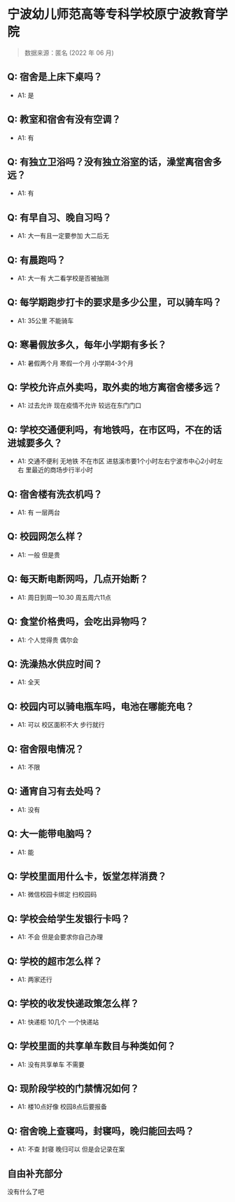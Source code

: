 # 宁波幼儿师范高等专科学校原宁波教育学院

> 数据来源：匿名 (2022 年 06 月)

## Q: 宿舍是上床下桌吗？

- A1: 是

## Q: 教室和宿舍有没有空调？

- A1: 有

## Q: 有独立卫浴吗？没有独立浴室的话，澡堂离宿舍多远？

- A1: 有

## Q: 有早自习、晚自习吗？

- A1: 大一有且一定要参加 大二后无

## Q: 有晨跑吗？

- A1: 大一有 大二看学校是否被抽测

## Q: 每学期跑步打卡的要求是多少公里，可以骑车吗？

- A1: 35公里 不能骑车

## Q: 寒暑假放多久，每年小学期有多长？

- A1: 暑假两个月 寒假一个月 小学期4-3个月

## Q: 学校允许点外卖吗，取外卖的地方离宿舍楼多远？

- A1: 过去允许 现在疫情不允许  较远在东门门口

## Q: 学校交通便利吗，有地铁吗，在市区吗，不在的话进城要多久？

- A1: 交通不便利 无地铁 不在市区 进慈溪市要1个小时左右宁波市中心2小时左右 里最近的商场步行半小时

## Q: 宿舍楼有洗衣机吗？

- A1: 有 一层两台

## Q: 校园网怎么样？

- A1: 一般 但是贵

## Q: 每天断电断网吗，几点开始断？

- A1: 周日到周一10.30 周五周六11点

## Q: 食堂价格贵吗，会吃出异物吗？

- A1: 个人觉得贵 偶尔会

## Q: 洗澡热水供应时间？

- A1: 全天

## Q: 校园内可以骑电瓶车吗，电池在哪能充电？

- A1: 可以 校区面积不大 步行就行

## Q: 宿舍限电情况？

- A1: 不限

## Q: 通宵自习有去处吗？

- A1: 没有

## Q: 大一能带电脑吗？

- A1: 能

## Q: 学校里面用什么卡，饭堂怎样消费？

- A1: 微信校园卡绑定 扫校园码

## Q: 学校会给学生发银行卡吗？

- A1: 不会 但是会要求你自己办理

## Q: 学校的超市怎么样？

- A1: 两家还行

## Q: 学校的收发快递政策怎么样？

- A1: 快递柜 10几个 一个快递站

## Q: 学校里面的共享单车数目与种类如何？

- A1: 没有共享单车 不需要

## Q: 现阶段学校的门禁情况如何？

- A1: 楼10点好像 校园8点后要报备

## Q: 宿舍晚上查寝吗，封寝吗，晚归能回去吗？

- A1: 不查 封寝 晚归可以 但是会记录在案

## 自由补充部分

没有什么了吧